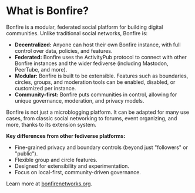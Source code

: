 # What is Bonfire?

Bonfire is a modular, federated social platform for building digital communities. Unlike traditional social networks, Bonfire is:

- **Decentralized:** Anyone can host their own Bonfire instance, with full control over data, policies, and features.
- **Federated:** Bonfire uses the ActivityPub protocol to connect with other Bonfire instances and the wider fediverse (including Mastodon, PeerTube, and more).
- **Modular:** Bonfire is built to be extensible. Features such as boundaries, circles, groups, and moderation tools can be enabled, disabled, or customized per instance.
- **Community-first:** Bonfire puts communities in control, allowing for unique governance, moderation, and privacy models.

Bonfire is not just a microblogging platform. It can be adapted for many use cases, from classic social networking to forums, event organizing, and more, thanks to its extension system.

**Key differences from other fediverse platforms:**
- Fine-grained privacy and boundary controls (beyond just "followers" or "public").
- Flexible group and circle features.
- Designed for extensibility and experimentation.
- Focus on local-first, community-driven governance.

Learn more at [bonfirenetworks.org](https://bonfirenetworks.org/).
